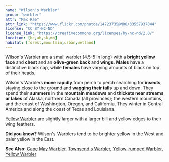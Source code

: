 ```yaml
---
name: "Wilson's Warbler"
group: "warbler"
attr: "Max Rae"
attr_link: "https://www.flickr.com/photos/14723735@N08/33557937044"
license: "CC BY-NC-ND"
license_link: "https://creativecommons.org/licenses/by-nc-nd/2.0/"
location: [bc,ab,sk,mb]
habitat: [forest,mountain,urban,wetland]
---
```

Wilson's Warbler are a small warbler (4.5-5 in long) with a **bright yellow face** and **chest** and an **olive-green back** and **wings**. **Males** have a distinctive black cap, while **females** have varying amounts of black on top of their heads.

Wilson's Warblers **move rapidly** from perch to perch searching for **insects**, staying close to the ground and **wagging their tails** up and down. They spend their **summers** in the **mountain meadows** and **thickets near streams or lakes** of Alaska, northern Canada (all provinces); the western mountains, and the coast of Washington, Oregon, and California. They winter in Central America and along the coast of Texas and Louisiana.

[Yellow Warbler](/{{section}}/yellwarb) are slightly larger with a larger bill and yellow edges to their wing feathers.

**Did you know?** Wilson's Warblers tend to be brighter yellow in the West and paler yellow in the East.

<!-- generated, do not edit -->
**See Also:**
[Cape May Warbler](/{{section}}/capewarb),
[Townsend's Warbler](/{{section}}/townwarb),
[Yellow-rumped Warbler](/{{section}}/yellrump),
[Yellow Warbler](/{{section}}/yellwarb)
